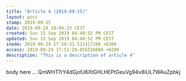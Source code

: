```yaml
---
title: "Article 4 (2019-09-15)"
layout: post
stamp: 2019-09-15
date: 2019-09-24 18:04:23 CEST
created: Sun 15 Sep 2019 04:40:52 PM CEST
updated: Sun 15 Sep 2019 04:40:52 PM CEST
inode: 2019-09-24 17:50:31.511417200 +0200
access: 2019-09-24 17:51:28.055526600 +0200
description: "This is a description of article 4"
---
```

body here ...
QmWHT7rY4dGjofJ6XtGHLHEPtGeuVg94v8iUL7WAuZpbkj

